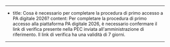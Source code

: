 ---
  - title: Cosa è necessario per completare la procedura di primo accesso a PA digitale 2026?
    content: Per completare la procedura di primo accesso alla piattaforma PA digitale 2026, è necessario confermare il link di verifica presente nella PEC inviata all'amministrazione di riferimento. Il link di verifica ha una validità di 7 giorni.
---